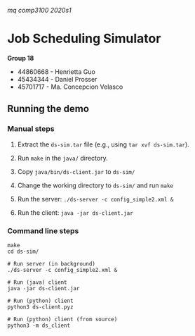 
*mq comp3100 2020s1*

# Job Scheduling Simulator

**Group 18**

* 44860668 - Henrietta Guo
* 45434344 - Daniel Prosser
* 45701717 - Ma. Concepcion Velasco

## Running the demo

### Manual steps

1. Extract the `ds-sim.tar` file (e.g., using `tar xvf ds-sim.tar`).

2. Run `make` in the `java/` directory.

3. Copy `java/bin/ds-client.jar` to `ds-sim/`

4. Change the working directory to `ds-sim/` and run `make`

5. Run the server: `./ds-server -c config_simple2.xml &`

6. Run the client: `java -jar ds-client.jar`

### Command line steps

```shell
make
cd ds-sim/

# Run server (in background)
./ds-server -c config_simple2.xml &

# Run (java) client
java -jar ds-client.jar

# Run (python) client
python3 ds-client.pyz

# Run (python) client (from source)
python3 -m ds_client
```
